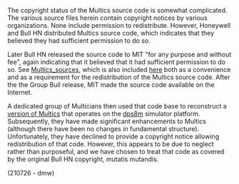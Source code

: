 
The copyright status of the Multics source code is somewhat
complicated.  The various source files herein contain copyright
notices by various organizations.  None include permission to
redistribute.  However, Honeywell and Bull HN distributed Multics
source code, which indicates that they believed they had sufficient
permission to do so.

Later Bull HN released the source code to MIT "for any purpose and
without fee", again indicating that it believed that it had sufficient
permission to do so.  See
[Multics_sources](http://web.mit.edu/multics-history/source/Multics_Internet_Server/Multics_sources.html),
which is also included [here](Multics_sources.txt) both as a
convenience and as a requirement for the redistribution of the Multics
source code.  After the the Group Bull release, MIT made the source
code available on the Internet.

A dedicated group of Multicians then used that code base to
reconstruct a [version of Multics](https://multics-wiki.swenson.org/)
that operates on the [dps8m](https://multicians.org/simulator.html)
simulator platform.  Subsequently, they have made significant
enhancements to Multics (although there have been no changes in
fundamental structure).  Unfortunately, they have declined to provide
a copyright notice allowing redistribution of that code.  However,
this appears to be due to neglect rather than purposeful, and we have
chosen to treat that code as covered by the original Bull HN
copyright, mutatis mutandis.

(210726 - dmw)

